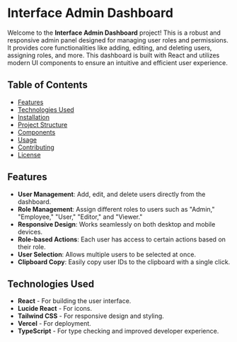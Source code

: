 # Interface Admin Dashboard

Welcome to the **Interface Admin Dashboard** project! This is a robust and responsive admin panel designed for managing user roles and permissions. It provides core functionalities like adding, editing, and deleting users, assigning roles, and more. This dashboard is built with React and utilizes modern UI components to ensure an intuitive and efficient user experience.


## Table of Contents

- [Features](#features)
- [Technologies Used](#technologies-used)
- [Installation](#installation)
- [Project Structure](#project-structure)
- [Components](#components)
- [Usage](#usage)
- [Contributing](#contributing)
- [License](#license)

## Features

- **User Management**: Add, edit, and delete users directly from the dashboard.
- **Role Management**: Assign different roles to users such as "Admin," "Employee," "User," "Editor," and "Viewer."
- **Responsive Design**: Works seamlessly on both desktop and mobile devices.
- **Role-based Actions**: Each user has access to certain actions based on their role.
- **User Selection**: Allows multiple users to be selected at once.
- **Clipboard Copy**: Easily copy user IDs to the clipboard with a single click.

## Technologies Used

- **React** - For building the user interface.
- **Lucide React** - For icons.
- **Tailwind CSS** - For responsive design and styling.
- **Vercel** - For deployment.
- **TypeScript** - For type checking and improved developer experience.


    
